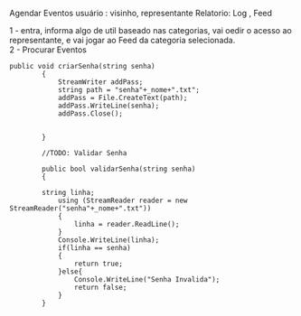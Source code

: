 Agendar Eventos
usuário :  visinho, representante
Relatorio: Log , Feed


1 - entra, informa algo de util baseado nas categorias, vai oedir o acesso ao representante, e vai jogar ao Feed da categoria selecionada.  
2 - Procurar Eventos


	public void criarSenha(string senha)
			{
				StreamWriter addPass;
				string path = "senha"+_nome+".txt";
				addPass = File.CreateText(path);
				addPass.WriteLine(senha);
				addPass.Close();


			}

			//TODO: Validar Senha

			public bool validarSenha(string senha)
			{
				
			string linha;
				using (StreamReader reader = new StreamReader("senha"+_nome+".txt"))
				{
					linha = reader.ReadLine();
				}
				Console.WriteLine(linha);
				if(linha == senha)
				{
					return true;
				}else{
					Console.WriteLine("Senha Invalida");
					return false;
				}
			}

